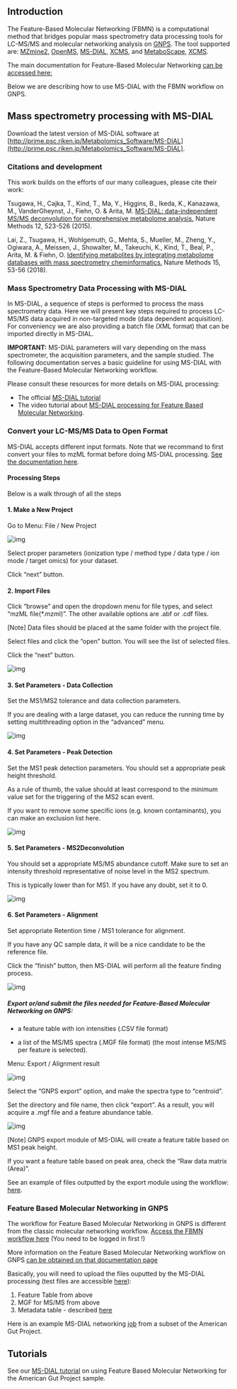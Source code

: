 ## Introduction

The Feature-Based Molecular Networking (FBMN) is a computational method that bridges popular mass spectrometry data processing tools for LC-MS/MS and molecular networking analysis on [GNPS](http://gnps.ucsd.edu). The tool supported are: [MZmine2](featurebasedmolecularnetworking-with-mzmine2), [OpenMS](featurebasedmolecularnetworking-with-OpenMS), [MS-DIAL](featurebasedmolecularnetworking-with-ms-dial), [XCMS](https://github.com/sneumann/xcms), and [MetaboScape](featurebasedmolecularnetworking-with-metaboscape), [XCMS](featurebasedmolecularnetworking-with-XCMS3).

The main documentation for Feature-Based Molecular Networking [can be accessed here:](featurebasedmolecularnetworking)

Below we are describing how to use MS-DIAL with the FBMN workflow on GNPS.

## Mass spectrometry processing with MS-DIAL

Download the latest version of MS-DIAL software at [http://prime.psc.riken.jp/Metabolomics_Software/MS-DIAL](http://prime.psc.riken.jp/Metabolomics_Software/MS-DIAL).

### Citations and development

This work builds on the efforts of our many colleagues, please cite their work:

Tsugawa, H., Cajka, T., Kind, T., Ma, Y., Higgins, B., Ikeda, K., Kanazawa, M., VanderGheynst, J., Fiehn, O. & Arita, M. [MS-DIAL: data-independent MS/MS deconvolution for comprehensive metabolome analysis.](http://dx.doi.org/10.1038/nmeth.3393) Nature Methods 12, 523-526 (2015).

Lai, Z., Tsugawa, H., Wohlgemuth, G., Mehta, S., Mueller, M., Zheng, Y., Ogiwara, A., Meissen, J., Showalter, M., Takeuchi, K., Kind, T., Beal, P., Arita, M. & Fiehn, O. [Identifying metabolites by integrating metabolome databases with mass spectrometry cheminformatics.](http://dx.doi.org/10.1038/nmeth.4512) Nature Methods 15, 53-56 (2018). 

### Mass Spectrometry Data Processing with MS-DIAL

In MS-DIAL, a sequence of steps is performed to process the mass spectrometry data. Here we will present key steps required to process LC-MS/MS data acquired in non-targeted mode (data dependent acquisition). For conveniency we are also providing a batch file (XML format) that can be imported directly in MS-DIAL.

**IMPORTANT:** MS-DIAL parameters will vary depending on the mass spectrometer, the acquisition parameters, and the sample studied. The following documentation serves a basic guideline for using MS-DIAL with the Feature-Based Molecular Networking workflow.

Please consult these resources for more details on MS-DIAL processing:

- The official [MS-DIAL tutorial](http://prime.psc.riken.jp/Metabolomics_Software/MS-DIAL/MSDIAL-tutorial.pdf) 
- The video tutorial about [MS-DIAL processing for Feature Based Molecular Networking](tutorials/americangutms-dial/).

### Convert your LC-MS/MS Data to Open Format
MS-DIAL accepts different input formats. Note that we recommand to first convert your files to mzML format before doing MS-DIAL processing. [See the documentation here](https://ccms-ucsd.github.io/GNPSDocumentation/fileconversion/).

#### Processing Steps

Below is a walk through of all the steps

#### 1. Make a New Project

Go to Menu: File / New Project

![img](img/ms-dial/new-project.png)

Select proper parameters (ionization type / method type / data type / ion mode / target omics) for your dataset. 

Click “next” button.

#### 2. Import Files

Click “browse” and open the dropdown menu for file types, and select “mzML file(*.mzml)”. The other available options are .abf or .cdf files.

[Note] Data files should be placed at the same folder with the project file.

Select files and click the “open” button. You will see the list of selected files.

Click the “next” button.

![img](img/ms-dial/import-raw.png)

#### 3. Set Parameters - Data Collection

Set the MS1/MS2 tolerance and data collection parameters. 

If you are dealing with a large dataset, you can reduce the running time by setting multithreading option in the “advanced” menu.

![img](img/ms-dial/set-parameters-data.png)

#### 4. Set Parameters - Peak Detection

Set the MS1 peak detection parameters. You should set a appropriate peak height threshold. 

As a rule of thumb, the value should at least correspond to the minimum value set for the triggering of the MS2 scan event. 

If you want to remove some specific ions (e.g. known contaminants), you can make an exclusion list here.

![img](img/ms-dial/set-parameters-peak-detection.png)

#### 5. Set Parameters - MS2Deconvolution

You should set a appropriate MS/MS abundance cutoff. Make sure to set an intensity threshold representative of noise level in the MS2 spectrum. 

This is typically lower than for MS1. If you have any doubt, set it to 0.

![img](img/ms-dial/set-parameters-deconvoltion.png)

#### 6. Set Parameters - Alignment

Set appropriate Retention time / MS1 tolerance for alignment. 

If you have any QC sample data, it will be a nice candidate to be the reference file. 

Click the “finish” button, then MS-DIAL will perform all the feature finding process.

![img](img/ms-dial/set-parameters-alignment.png)

##### Export or/and submit the files needed for Feature-Based Molecular Networking on GNPS:

- a feature table with ion intensities (.CSV file format)

- a list of the MS/MS spectra (.MGF file format) (the most intense MS/MS per feature is selected).

Menu: Export / Alignment result

![img](img/ms-dial/export.png)

Select the “GNPS export” option, and make the spectra type to “centroid”. 

Set the directory and file name, then click “export”. As a result, you will acquire a .mgf file and a feature abundance table. 

![img](img/ms-dial/export_2.png)

[Note] GNPS export module of MS-DIAL will create a feature table based on MS1 peak height. 

If you want a feature table based on peak area, check the “Raw data matrix (Area)”.

See an example of files outputted by the export module using the workflow:
[here](tutorials/AG_tutorial_files/).

### Feature Based Molecular Networking in GNPS

The workflow for Feature Based Molecular Networking in GNPS is different from the classic molecular networking workflow. [Access the FBMN workflow here](https://gnps.ucsd.edu/ProteoSAFe/index.jsp?params=%7B%22workflow%22:%22METABOLOMICS-SNETS-MZMINE%22,%22library_on_server%22:%22d.speclibs;%22%7D) (You need to be logged in first !)

More information on the Feature Based Molecular Networking workflow on GNPS [can be obtained on that documentation page](featurebasedmolecularnetworking)

Basically, you will need to upload the files ouputted by the MS-DIAL processing (test files are accessible [here](https://github.com/CCMS-UCSD/GNPSDocumentation/tree/master/docs/tutorials/AG_tutorial_files)):

1. Feature Table from above
2. MGF for MS/MS from above
3. Metadata table - described [here](networking#metadata)

Here is an example MS-DIAL networking [job](https://gnps.ucsd.edu/ProteoSAFe/status.jsp?task=xxxxxx) from a subset of the American Gut Project.

## Tutorials

See our [MS-DIAL tutorial](tutorials/americangutms-dial) on using Feature Based Molecular Networking for the American Gut Project sample.
